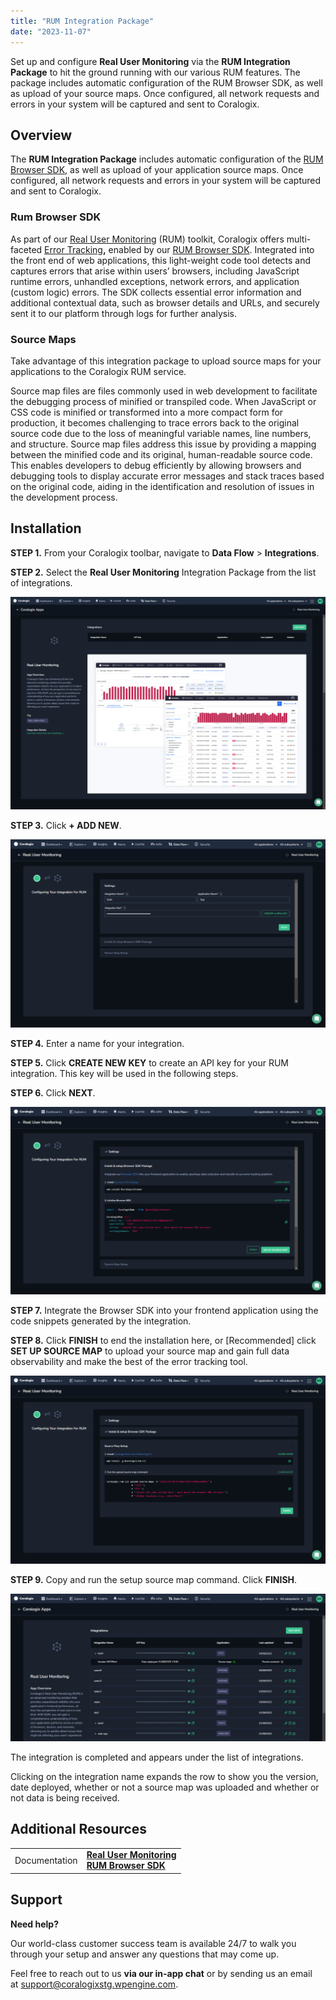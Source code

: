 ```yaml
---
title: "RUM Integration Package"
date: "2023-11-07"
---
```


Set up and configure **Real User Monitoring** via the **RUM Integration Package** to hit the ground running with our various RUM features. The package includes automatic configuration of the RUM Browser SDK, as well as upload of your source maps. Once configured, all network requests and errors in your system will be captured and sent to Coralogix.

## Overview

The **RUM Integration Package** includes automatic configuration of the [RUM Browser SDK](https://coralogixstg.wpengine.com/docs/browser-sdk-installation-guide/), as well as upload of your application source maps. Once configured, all network requests and errors in your system will be captured and sent to Coralogix.

### Rum Browser SDK

As part of our [Real User Monitoring](https://coralogixstg.wpengine.com/docs/real-user-monitoring/) (RUM) toolkit, Coralogix offers multi-faceted [Error Tracking](https://coralogixstg.wpengine.com/docs/error-tracking/)**,** enabled by our [RUM Browser SDK](https://coralogixstg.wpengine.com/docs/browser-sdk-installation-guide/). Integrated into the front end of web applications, this light-weight code tool detects and captures errors that arise within users’ browsers, including JavaScript runtime errors, unhandled exceptions, network errors, and application (custom logic) errors. The SDK collects essential error information and additional contextual data, such as browser details and URLs, and securely sent it to our platform through logs for further analysis.

### Source Maps

Take advantage of this integration package to upload source maps for your applications to the Coralogix RUM service.

Source map files are files commonly used in web development to facilitate the debugging process of minified or transpiled code. When JavaScript or CSS code is minified or transformed into a more compact form for production, it becomes challenging to trace errors back to the original source code due to the loss of meaningful variable names, line numbers, and structure. Source map files address this issue by providing a mapping between the minified code and its original, human-readable source code. This enables developers to debug efficiently by allowing browsers and debugging tools to display accurate error messages and stack traces based on the original code, aiding in the identification and resolution of issues in the development process.

## Installation

**STEP 1.** From your Coralogix toolbar, navigate to **Data Flow** > **Integrations**.

**STEP 2.** Select the **Real User Monitoring** Integration Package from the list of integrations.

![](images/RUM-Integration-Overview-1024x691.png)

**STEP 3.** Click **\+ ADD NEW**.

![](images/RUM-Integration-Settings-1024x611.png)

**STEP 4.** Enter a name for your integration.

**STEP 5.** Click **CREATE NEW KEY** to create an API key for your RUM integration. This key will be used in the following steps.

**STEP 6.** Click **NEXT**.

![](images/RUM-Integration-Install-and-Setup-Browser-SDK-Package-1024x611.png)

**STEP 7.** Integrate the Browser SDK into your frontend application using the code snippets generated by the integration.

**STEP 8.** Click **FINISH** to end the installation here, or \[Recommended\] click **SET UP SOURCE MAP** to upload your source map and gain full data observability and make the best of the error tracking tool.

![](images/RUM-Integration-Source-Map-Setup-1024x611.png)

**STEP 9.** Copy and run the setup source map command. Click **FINISH**.

![](images/RUM-Integration-Complete-1024x479.png)

The integration is completed and appears under the list of integrations.

Clicking on the integration name expands the row to show you the version, date deployed, whether or not a source map was uploaded and whether or not data is being received.

## Additional Resources

<table><tbody><tr><td>Documentation</td><td><a href="https://coralogixstg.wpengine.com/docs/real-user-monitoring/"><strong>Real User Monitoring</strong></a><br><a href="https://coralogixstg.wpengine.com/docs/browser-sdk-installation-guide/"><strong>RUM Browser SDK</strong></a></td></tr></tbody></table>

## Support

**Need help?**

Our world-class customer success team is available 24/7 to walk you through your setup and answer any questions that may come up.

Feel free to reach out to us **via our in-app chat** or by sending us an email at [support@coralogixstg.wpengine.com](mailto:support@coralogixstg.wpengine.com).
